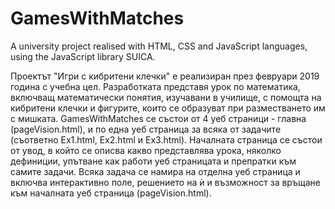 # GamesWithMatches
A university project realised with HTML, CSS and JavaScript languages, using the JavaScript library SUICA.

Проектът "Игри с кибритени клечки" е реализиран през февруари 2019 година с учебна цел. Разработката представя урок по математика, включващ математически понятия, изучавани в училище, с помощта на кибритени клечки и фигурите, които се образуват при разместването им с мишката.
GamesWithMatches се състои от 4 уеб страници - главна (pageVision.html), и по една уеб страница за всяка от задачите (съответно Ex1.html, Ex2.html и Ex3.html).
Началната страница се състои от увод, в който се описва какво представлява урока, няколко дефиниции, упътване как работи уеб страницата и препратки към самите задачи. Всяка задача се намира на отделна уеб страница и включва интерактивно поле, решението на ѝ и възможност за връщане към началната уеб страница (pageVision.html). 
